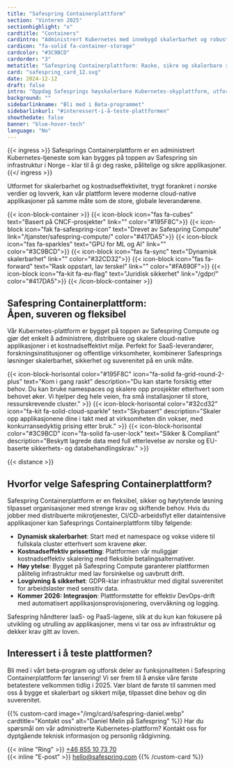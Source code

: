 ```yaml
---
title: "Safespring Containerplattform"
section: "Vinteren 2025"
sectionhighlight: "x"
cardtitle: "Containers"
cardintro: "Administrert Kubernetes med innebygd skalerbarhet og robust plattformsikkerhet."
cardicon: "fa-solid fa-container-storage"
cardcolor: "#3C9BCD"
cardorder: "3"
metatitle: "Safespring Containerplattform: Raske, sikre og skalerbare skyløsninger"
card: "safespring_card_12.svg"
date: 2024-12-12
draft: false
intro: "Oppdag Safesprings høyskalerbare Kubernetes-skyplattform, utformet for SaaS, forskning og offentlig sektor som trenger kostnadseffektiv og høyytelses containeradministrasjon med EU-basert sikkerhet og etterlevelse."
background: ""
sidebarlinkname: "Bli med i Beta-programmet"
sidebarlinkurl: "#interessert-i-å-teste-plattformen"
showthedate: false
banner: "blue-hover-tech"
language: "No"
---
```


{{< ingress >}}
Safesprings Containerplattform er en administrert Kubernetes-tjeneste som kan bygges på toppen av Safespring sin infrastruktur i Norge - klar til å gi deg raske, pålitelige og sikre applikasjoner.
{{</ ingress >}}

Utformet for skalerbarhet og kostnadseffektivitet, trygt forankret i norske verdier og lovverk, kan vår plattform levere moderne cloud-native applikasjoner på samme måte som de store, globale leverandørene.

{{< icon-block-container >}}
    {{< icon-block icon="fas fa-cubes" text="Basert på CNCF-prosjekter" link="" color="#195F8C">}}
    {{< icon-block icon="fak fa-safespring-icon" text="Drevet av Safespring Compute" link="/tjanster/safespring-compute/" color="#417DA5">}}
    {{< icon-block icon="fas fa-sparkles" text="GPU for ML og AI" link="" color="#3C9BCD">}}
    {{< icon-block icon="fas fa-sync" text="Dynamisk skalerbarhet" link="" color="#32CD32">}}
    {{< icon-block icon="fas fa-forward" text="Rask oppstart, lav terskel" link="" color="#FA690F">}}
    {{< icon-block icon="fa-kit fa-eu-flag" text="Juridisk sikkerhet" link="/gdpr/" color="#417DA5">}}
{{< /icon-block-container >}}

## Safespring Containerplattform: <br>Åpen, suveren og fleksibel

Vår Kubernetes-plattform er bygget på toppen av Safespring Compute og gjør det enkelt å administrere, distribuere og skalere cloud-native applikasjoner i et kostnadseffektivt miljø. Perfekt for SaaS-leverandører, forskningsinstitusjoner og offentlige virksomheter, kombinerer Safesprings løsninger skalerbarhet, sikkerhet og suverenitet på en unik måte.

{{< icon-block-horisontal color="#195F8C" icon="fa-solid fa-grid-round-2-plus" text="Kom i gang raskt" description="Du kan starte forsiktig etter behov. Du kan bruke namespaces og skalere opp prosjekter etterhvert som behovet øker. Vi hjelper deg hele veien, fra små installasjoner til store, ressurskrevende cluster." >}}
{{< icon-block-horisontal color="#32cd32" icon="fa-kit fa-solid-cloud-sparkle" text="Skybasert" description="Skaler opp applikasjonene dine i takt med at virksomheten din vokser, med konkurransedyktig prising etter bruk." >}}
{{< icon-block-horisontal color="#3C9BCD" icon="fa-solid fa-user-lock" text="Sikker & Compliant" description="Beskytt lagrede data med full etterlevelse av norske og EU-baserte sikkerhets- og databehandlingskrav." >}}

{{< distance >}}

## Hvorfor velge Safespring Containerplattform?

Safespring Containerplattform er en fleksibel, sikker og høytytende løsning tilpasset organisasjoner med strenge krav og skiftende behov. Hvis du jobber med distribuerte mikrotjenester, CI/CD-arbeidsflyt eller dataintensive applikasjoner kan Safesprings Containerplattform tilby følgende:

- **Dynamisk skalerbarhet**: Start med et namespace og vokse videre til fullskala cluster etterhvert som kravene øker.
- **Kostnadseffektiv prissetting**: Plattformen vår muliggjør kostnadseffektiv skalering med fleksible betalingsalternativer.
- **Høy ytelse**: Bygget på Safespring Compute garanterer plattformen pålitelig infrastruktur med lav forsinkelse og uavbrutt drift.
- **Lovgivning & sikkerhet**: GDPR-klar infrastruktur med digital suverenitet for arbeidslaster med sensitiv data.
- **Kommer 2026: Integrasjon**: Plattformstøtte for effektiv DevOps-drift med automatisert applikasjonsprovisjonering, overvåkning og logging.

Safespring håndterer IaaS- og PaaS-lagene, slik at du kun kan fokusere på utvikling og utrulling av applikasjoner, mens vi tar oss av infrastruktur og dekker krav gitt av loven.

## Interessert i å teste plattformen?

Bli med i vårt beta-program og utforsk deler av funksjonaliteten i Safespring Containerplattform før lansering! Vi ser frem til å ønske våre første betatestere velkommen tidlig i 2025. Vær blant de første til sammen med oss å bygge et skalerbart og sikkert miljø, tilpasset dine behov og din suverenitet.

{{% custom-card image="/img/card/safespring-daniel.webp" cardtitle="Kontakt oss" alt="Daniel Melin på Safespring" %}}
Har du spørsmål om vår administrerte Kubernetes-plattform? Kontakt oss for dyptgående teknisk informasjon og personlig rådgivning.

{{< inline "Ring" >}} [+46 855 10 73 70](tel:+46855107370)  
{{< inline "E-post" >}} [hello@safespring.com](mailto:hello@safespring.com)
{{% /custom-card %}}
